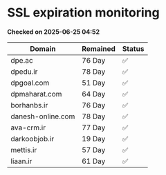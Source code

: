 # SSL expiration monitoring

**Checked on 2025-06-25 04:52**

| Domain | Remained | Status       |
|--------|----------|--------------|
| dpe.ac     | 76 Day   | ✅ |
| dpedu.ir     | 78 Day   | ✅ |
| dpgoal.com     | 51 Day   | ✅ |
| dpmaharat.com     | 64 Day   | ✅ |
| borhanbs.ir     | 76 Day   | ✅ |
| danesh-online.com     | 78 Day   | ✅ |
| ava-crm.ir     | 77 Day   | ✅ |
| darkoobjob.ir     | 19 Day   | ✅ |
| mettis.ir     | 57 Day   | ✅ |
| liaan.ir     | 61 Day   | ✅ |

